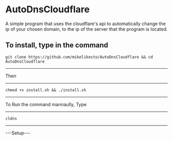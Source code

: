 # AutoDnsCloudflare
A simple program that uses the cloudflare's api to automatically change the ip of your chosen domain, to the ip of the server that the program is located.



To install, type in the command 
------------------
    git clone https://github.com/mikelikesto/AutoDnsCloudflare && cd AutoDnsCloudflare
-----------------

 Then 
 
 ------------------
    chmod +x install.sh && ./install.sh
-----------------




To Run the command mannaully, Type 

------------------
    cldns
-----------------

---Setup---
